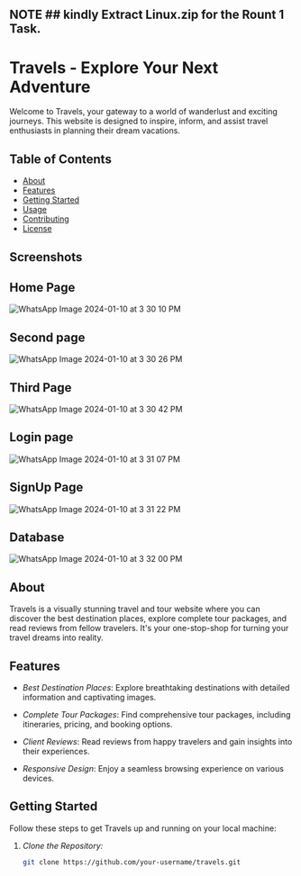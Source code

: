 ## NOTE ## kindly Extract Linux.zip for the Rount 1 Task. 

# Travels - Explore Your Next Adventure

Welcome to Travels, your gateway to a world of wanderlust and exciting journeys. This website is designed to inspire, inform, and assist travel enthusiasts in planning their dream vacations.

## Table of Contents
- [About](#about)
- [Features](#features)
- [Getting Started](#getting-started)
- [Usage](#usage)
- [Contributing](#contributing)
- [License](#license)

## Screenshots

## Home Page
![WhatsApp Image 2024-01-10 at 3 30 10 PM](https://github.com/akashch09/Site/assets/122875858/a114d825-ef6c-4fe2-9553-bd7ad59549a7)

## Second page
![WhatsApp Image 2024-01-10 at 3 30 26 PM](https://github.com/akashch09/Site/assets/122875858/30e40cbf-760a-405a-9054-10124ade0cbf)

## Third Page
![WhatsApp Image 2024-01-10 at 3 30 42 PM](https://github.com/akashch09/Site/assets/122875858/ed155d88-0d2b-42e1-ad6e-baaffd5769c8)

## Login page
![WhatsApp Image 2024-01-10 at 3 31 07 PM](https://github.com/akashch09/Site/assets/122875858/35a21498-9c39-46d9-b8bf-9b4c06658d14)

## SignUp Page
![WhatsApp Image 2024-01-10 at 3 31 22 PM](https://github.com/akashch09/Site/assets/122875858/592c0f6a-e3df-483a-8d3b-ec99eac23388)


## Database
![WhatsApp Image 2024-01-10 at 3 32 00 PM](https://github.com/akashch09/Site/assets/122875858/7b3dc899-7333-4b53-ae43-6705457064d3)



## About
Travels is a visually stunning travel and tour website where you can discover the best destination places, explore complete tour packages, and read reviews from fellow travelers. It's your one-stop-shop for turning your travel dreams into reality.



## Features
- *Best Destination Places*: Explore breathtaking destinations with detailed information and captivating images.

- *Complete Tour Packages*: Find comprehensive tour packages, including itineraries, pricing, and booking options.

- *Client Reviews*: Read reviews from happy travelers and gain insights into their experiences.

- *Responsive Design*: Enjoy a seamless browsing experience on various devices.

## Getting Started
Follow these steps to get Travels up and running on your local machine:

1. *Clone the Repository:*
   ```bash
   git clone https://github.com/your-username/travels.git
